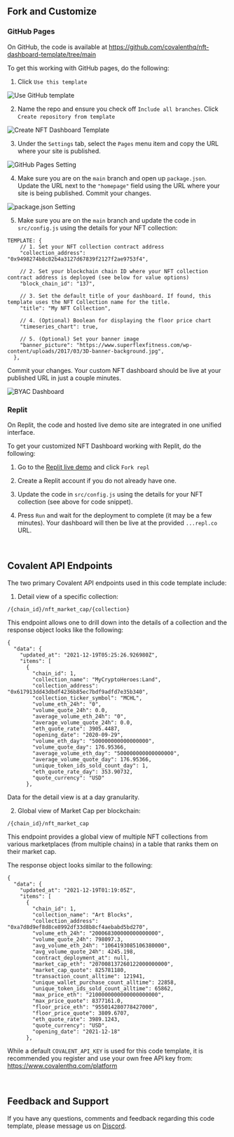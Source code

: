 ## Fork and Customize

### GitHub Pages
On GitHub, the code is available at https://github.com/covalenthq/nft-dashboard-template/tree/main

To get this working with GitHub pages, do the following:

1. Click `Use this template`

![Use GitHub template](./public/use_template.png)

2. Name the repo and ensure you check off `Include all branches`. Click `Create repository from template`

![Create NFT Dashboard Template](./public/create_nft_dashboard_template_settings.png)

3. Under the `Settings` tab, select the `Pages` menu item and copy the URL where your site is published. 

![GitHub Pages Setting](./public/github_pages_setting.png)

4. Make sure you are on the `main` branch and open up `package.json`. Update the URL next to the `"homepage"` field using the URL where your site is being published. Commit your changes.

![package.json Setting](./public/package_json_setting.png)

5. Make sure you are on the `main` branch and update the code in `src/config.js` using the details for your NFT collection:

```
TEMPLATE: {
    // 1. Set your NFT collection contract address
    "collection_address": "0x9498274b8c82b4a3127d67839f2127f2ae9753f4",

    // 2. Set your blockchain chain ID where your NFT collection contract address is deployed (see below for value options)
    "block_chain_id": "137",

    // 3. Set the default title of your dashboard. If found, this template uses the NFT Collection name for the title.
    "title": "My NFT Collection",

    // 4. (Optional) Boolean for displaying the floor price chart
    "timeseries_chart": true,

    // 5. (Optional) Set your banner image
    "banner_picture": "https://www.superflexfitness.com/wp-content/uploads/2017/03/3D-banner-background.jpg",
  },
```
Commit your changes. Your custom NFT dashboard should be live at your published URL in just a couple minutes.

![BYAC Dashboard](./public/byac_dashboard.png)

### Replit
On Replit, the code and hosted live demo site are integrated in one unified interface. 

To get your customized NFT Dashboard working with Replit, do the following:

1. Go to the [Replit live demo](https://replit.com/@Covalent-Templates/NFT-Collection-Dashboard-Template?v=1) and click `Fork repl`

2. Create a Replit account if you do not already have one. 

3. Update the code in `src/config.js` using the details for your NFT collection (see above for code snippet).

4. Press `Run` and wait for the deployment to complete (it may be a few minutes). Your dashboard will then be live at the provided `...repl.co` URL. 

&nbsp;
## Covalent API Endpoints
The two primary Covalent API endpoints used in this code template include:

1. Detail view of a specific collection:

`/{chain_id}/nft_market_cap/{collection}`

This endpoint allows one to drill down into the details of a collection and the response object looks like the following:
```
{
  "data": {
    "updated_at": "2021-12-19T05:25:26.926980Z",
    "items": [
      {
        "chain_id": 1,
        "collection_name": "MyCryptoHeroes:Land",
        "collection_address": "0x617913dd43dbdf4236b85ec7bdf9adfd7e35b340",
        "collection_ticker_symbol": "MCHL",
        "volume_eth_24h": "0",
        "volume_quote_24h": 0.0,
        "average_volume_eth_24h": "0",
        "average_volume_quote_24h": 0.0,
        "eth_quote_rate": 3905.4487,
        "opening_date": "2020-09-29",
        "volume_eth_day": "500000000000000000",
        "volume_quote_day": 176.95366,
        "average_volume_eth_day": "500000000000000000",
        "average_volume_quote_day": 176.95366,
        "unique_token_ids_sold_count_day": 1,
        "eth_quote_rate_day": 353.90732,
        "quote_currency": "USD"
      },
```
Data for the detail view is at a day granularity. 


2. Global view of Market Cap per blockchain:

`/{chain_id}/nft_market_cap`

This endpoint provides a global view of multiple NFT collections from various marketplaces (from multiple chains) in a table that ranks them on their market cap.

The response object looks similar to the following:
```
{
  "data": {
    "updated_at": "2021-12-19T01:19:05Z",
    "items": [
      {
        "chain_id": 1,
        "collection_name": "Art Blocks",
        "collection_address": "0xa7d8d9ef8d8ce8992df33d8b8cf4aebabd5bd270",
        "volume_eth_24h": "200068300000000000000",
        "volume_quote_24h": 798097.3,
        "avg_volume_eth_24h": "1064193085106380000",
        "avg_volume_quote_24h": 4245.198,
        "contract_deployment_at": null,
        "market_cap_eth": "207008137260122000000000",
        "market_cap_quote": 825781180,
        "transaction_count_alltime": 121941,
        "unique_wallet_purchase_count_alltime": 22858,
        "unique_token_ids_sold_count_alltime": 65862,
        "max_price_eth": "2100000000000000000000",
        "max_price_quote": 8377161.0,
        "floor_price_eth": "955014280778427000",
        "floor_price_quote": 3809.6707,
        "eth_quote_rate": 3989.1243,
        "quote_currency": "USD",
        "opening_date": "2021-12-18"
      },
```

While a default `COVALENT_API_KEY` is used for this code template, it is recommended you register and use your own free API key from: https://www.covalenthq.com/platform

&nbsp;
## Feedback and Support
If you have any questions, comments and feedback regarding this code template, please message us on [Discord](https://covalenthq.com/discord).
